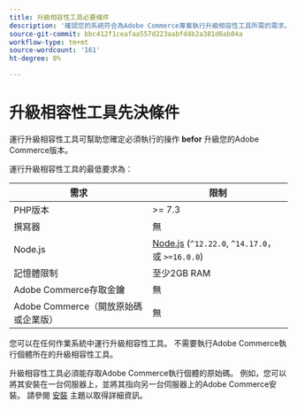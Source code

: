 ```yaml
---
title: 升級相容性工具必要條件
description: '確認您的系統符合為Adobe Commerce專案執行升級相容性工具所需的需求。 '
source-git-commit: bbc412f1ceafaa557d223aabfd4b2a381d6ab04a
workflow-type: tm+mt
source-wordcount: '161'
ht-degree: 0%

---
```



# 升級相容性工具先決條件

運行升級相容性工具可幫助您確定必須執行的操作 **befor** 升級您的Adobe Commerce版本。

運行升級相容性工具的最低要求為：

| **需求** | **限制** |
|----------------|-----------------|
| PHP版本 | >= 7.3 |
| 撰寫器 | 無 |
| Node.js | [Node.js](https://nodejs.org/) (`^12.22.0`, `^14.17.0`，或 `>=16.0.0`) |
| 記憶體限制 | 至少2GB RAM |
| Adobe Commerce存取金鑰 | 無 |
| Adobe Commerce（開放原始碼或企業版） | 無 |

您可以在任何作業系統中運行升級相容性工具。 不需要執行Adobe Commerce執行個體所在的升級相容性工具。

升級相容性工具必須能存取Adobe Commerce執行個體的原始碼。 例如，您可以將其安裝在一台伺服器上，並將其指向另一台伺服器上的Adobe Commerce安裝。 請參閱 [安裝](../upgrade-compatibility-tool/install.md) 主題以取得詳細資訊。
